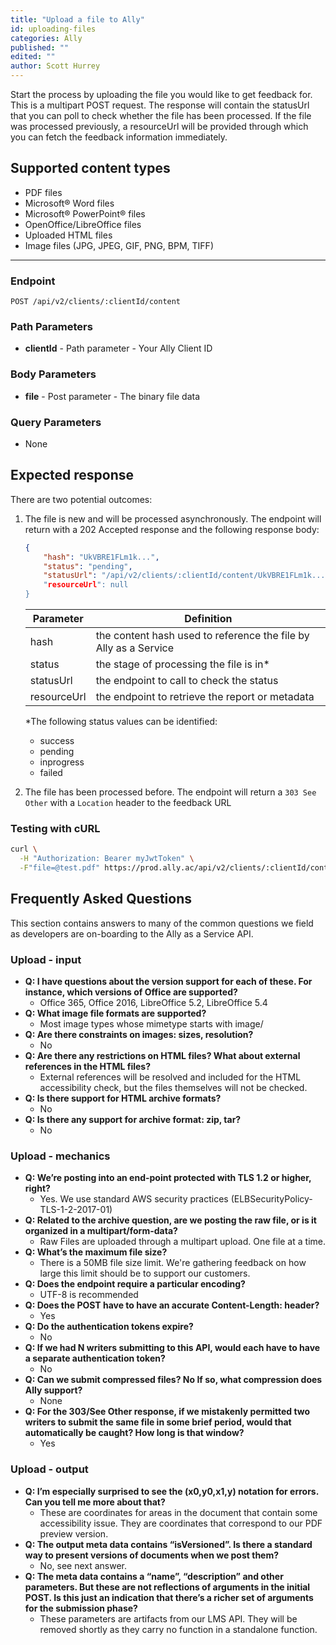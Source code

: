 ```yaml
---
title: "Upload a file to Ally"
id: uploading-files
categories: Ally
published: ""
edited: ""
author: Scott Hurrey
---
```

<VersioningTracker frontMatter={frontMatter}/>

Start the process by uploading the file you would like to get feedback for. This is a multipart POST request. The response will contain the statusUrl that you can poll to check whether the file has been processed. If the file was processed previously, a resourceUrl will be provided through which you can fetch the feedback information immediately.

## Supported content types

- PDF files
- Microsoft® Word files
- Microsoft® PowerPoint® files
- OpenOffice/LibreOffice files
- Uploaded HTML files
- Image files (JPG, JPEG, GIF, PNG, BPM, TIFF)

---

### Endpoint

```http
POST /api/v2/clients/:clientId/content
```

### Path Parameters

- **clientId** - Path parameter - Your Ally Client ID

### Body Parameters

- **file** - Post parameter - The binary file data

### Query Parameters

- None

## Expected response

There are two potential outcomes:

1. The file is new and will be processed asynchronously. The endpoint will return with a 202 Accepted response and the following response body:

   ```json
   {
       "hash": "UkVBRE1FLm1k...",
       "status": "pending",
       "statusUrl": "/api/v2/clients/:clientId/content/UkVBRE1FLm1k.../status,
       "resourceUrl": null
   }
   ```

   | Parameter   | Definition                                                       |
   | ----------- | ---------------------------------------------------------------- |
   | hash        | the content hash used to reference the file by Ally as a Service |
   | status      | the stage of processing the file is in\*                         |
   | statusUrl   | the endpoint to call to check the status                         |
   | resourceUrl | the endpoint to retrieve the report or metadata                  |

   \*The following status values can be identified:

   - success
   - pending
   - inprogress
   - failed

2. The file has been processed before. The endpoint will return a `303 See Other` with a `Location` header to the feedback URL

### Testing with cURL

```bash
curl \
  -H "Authorization: Bearer myJwtToken" \
  -F"file=@test.pdf" https://prod.ally.ac/api/v2/clients/:clientId/content
```

## Frequently Asked Questions

This section contains answers to many of the common questions we field as developers are on-boarding to the Ally as a Service API.

### Upload - input

- **Q: I have questions about the version support for each of these. For instance, which versions of Office are supported?**
  - Office 365, Office 2016, LibreOffice 5.2, LibreOffice 5.4
- **Q: What image file formats are supported?**
  - Most image types whose mimetype starts with image/
- **Q: Are there constraints on images: sizes, resolution?**
  - No
- **Q: Are there any restrictions on HTML files? What about external references in the HTML files?**
  - External references will be resolved and included for the HTML accessibility check, but the files themselves will not be checked.
- **Q: Is there support for HTML archive formats?**
  - No
- **Q: Is there any support for archive format: zip, tar?**
  - No

### Upload - mechanics

- **Q: We’re posting into an end-point protected with TLS 1.2 or higher, right?**
  - Yes. We use standard AWS security practices (ELBSecurityPolicy-TLS-1-2-2017-01)
- **Q: Related to the archive question, are we posting the raw file, or is it organized in a multipart/form-data?**
  - Raw Files are uploaded through a multipart upload. One file at a time.
- **Q: What’s the maximum file size?**
  - There is a 50MB file size limit. We're gathering feedback on how large this limit should be to support our customers.
- **Q: Does the endpoint require a particular encoding?**
  - UTF-8 is recommended
- **Q: Does the POST have to have an accurate Content-Length: header?**
  - Yes
- **Q: Do the authentication tokens expire?**
  - No
- **Q: If we had N writers submitting to this API, would each have to have a separate authentication token?**
  - No
- **Q: Can we submit compressed files? No If so, what compression does Ally support?**
  - None
- **Q: For the 303/See Other response, if we mistakenly permitted two writers to submit the same file in some brief period, would that automatically be caught? How long is that window?**
  - Yes

### Upload - output

- **Q: I’m especially surprised to see the (x0,y0,x1,y) notation for errors. Can you tell me more about that?**
  - These are coordinates for areas in the document that contain some accessibility issue. They are coordinates that correspond to our PDF preview version.
- **Q: The output meta data contains “isVersioned”. Is there a standard way to present versions of documents when we post them?**
  - No, see next answer.
- **Q: The meta data contains a “name”, “description” and other parameters. But these are not reflections of arguments in the initial POST. Is this just an indication that there’s a richer set of arguments for the submission phase?**
  - These parameters are artifacts from our LMS API. They will be removed shortly as they carry no function in a standalone function.
<AuthorBox frontMatter={frontMatter}/>

